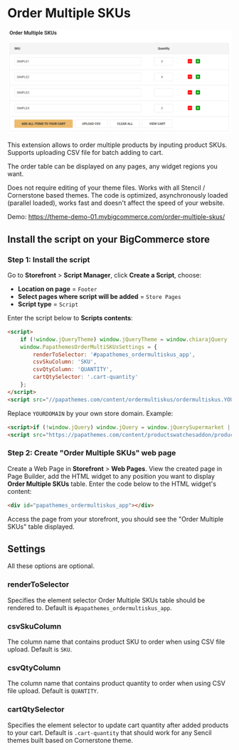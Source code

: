 # Order Multiple SKUs

![order-multiple-skus](img/order-multiple-skus.png)

This extension allows to order multiple products by inputing product SKUs. Supports uploading CSV file for batch adding to cart. 

The order table can be displayed on any pages, any widget regions you want.

Does not require editing of your theme files. Works with all Stencil / Cornerstone based themes. The code is optimized, asynchronously loaded (parallel loaded), works fast and doesn't affect the speed of your website.

Demo: https://theme-demo-01.mybigcommerce.com/order-multiple-skus/

## Install the script on your BigCommerce store

### Step 1: Install the script

Go to **Storefront** > **Script Manager**, click **Create a Script**, choose:

- **Location on page** = `Footer`
- **Select pages where script will be added** = `Store Pages`
- **Script type** = `Script`

Enter the script below to **Scripts contents**: 

```html
<script>
    if (!window.jQueryTheme) window.jQueryTheme = window.chiarajQuery || window.jQuerySupermarket;
    window.PapathemesOrderMultiSKUsSettings = {
        renderToSelector: '#papathemes_ordermultiskus_app',
        csvSkuColumn: 'SKU',
        csvQtyColumn: 'QUANTITY',
        cartQtySelector: '.cart-quantity'
    };
</script>
<script src="//papathemes.com/content/ordermultiskus/ordermultiskus.YOURDOMAIN.js" defer async></script>
```

Replace `YOURDOMAIN` by your own store domain. Example:

```html
<script>if (!window.jQuery) window.jQuery = window.jQuerySupermarket || window.jQueryTheme;</script>
<script src="https://papathemes.com/content/productswatchesaddon/productswatches.mydomain.com.js" async></script>
```

### Step 2: Create "Order Multiple SKUs" web page

Create a Web Page in **Storefront** > **Web Pages**. View the created page in Page Builder, add the HTML widget to any position you want to display **Order Multiple SKUs** table. Enter the code below to the HTML widget's content:

```html
<div id="papathemes_ordermultiskus_app"></div>
```

Access the page from your storefront, you should see the "Order Multiple SKUs" table displayed.

## Settings

All these options are optional.

### renderToSelector

Specifies the element selector Order Multiple SKUs table should be rendered to. Default is `#papathemes_ordermultiskus_app`.

### csvSkuColumn

The column name that contains product SKU to order when using CSV file upload. Default is `SKU`.

### csvQtyColumn

The column name that contains product quantity to order when using CSV file upload. Default is `QUANTITY`.

### cartQtySelector

Specifies the element selector to update cart quantity after added products to your cart. Default is `.cart-quantity` that should work for any Sencil themes built based on Cornerstone theme.

